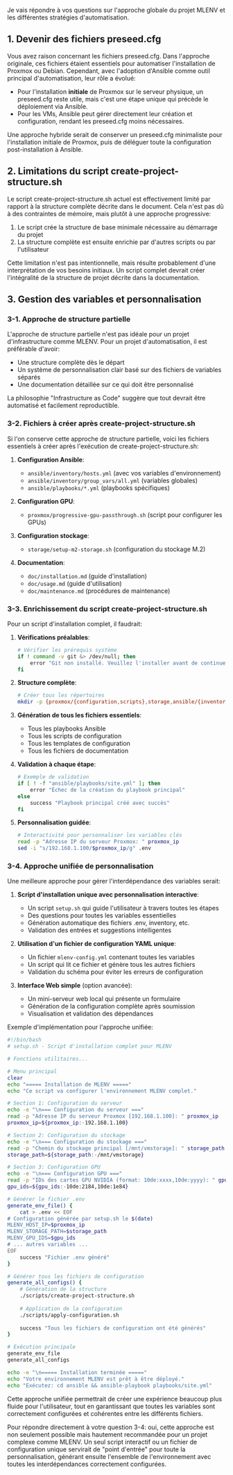 Je vais répondre à vos questions sur l'approche globale du projet MLENV et les différentes stratégies d'automatisation.

## 1. Devenir des fichiers preseed.cfg

Vous avez raison concernant les fichiers preseed.cfg. Dans l'approche originale, ces fichiers étaient essentiels pour automatiser l'installation de Proxmox ou Debian. Cependant, avec l'adoption d'Ansible comme outil principal d'automatisation, leur rôle a évolué:

- Pour l'installation **initiale** de Proxmox sur le serveur physique, un preseed.cfg reste utile, mais c'est une étape unique qui précède le déploiement via Ansible.
- Pour les VMs, Ansible peut gérer directement leur création et configuration, rendant les preseed.cfg moins nécessaires.

Une approche hybride serait de conserver un preseed.cfg minimaliste pour l'installation initiale de Proxmox, puis de déléguer toute la configuration post-installation à Ansible.

## 2. Limitations du script create-project-structure.sh

Le script create-project-structure.sh actuel est effectivement limité par rapport à la structure complète décrite dans le document. Cela n'est pas dû à des contraintes de mémoire, mais plutôt à une approche progressive:

1. Le script crée la structure de base minimale nécessaire au démarrage du projet
2. La structure complète est ensuite enrichie par d'autres scripts ou par l'utilisateur

Cette limitation n'est pas intentionnelle, mais résulte probablement d'une interprétation de vos besoins initiaux. Un script complet devrait créer l'intégralité de la structure de projet décrite dans la documentation.

## 3. Gestion des variables et personnalisation

### 3-1. Approche de structure partielle

L'approche de structure partielle n'est pas idéale pour un projet d'infrastructure comme MLENV. Pour un projet d'automatisation, il est préférable d'avoir:
- Une structure complète dès le départ
- Un système de personnalisation clair basé sur des fichiers de variables séparés
- Une documentation détaillée sur ce qui doit être personnalisé

La philosophie "Infrastructure as Code" suggère que tout devrait être automatisé et facilement reproductible.

### 3-2. Fichiers à créer après create-project-structure.sh

Si l'on conserve cette approche de structure partielle, voici les fichiers essentiels à créer après l'exécution de create-project-structure.sh:

1. **Configuration Ansible**:
   - `ansible/inventory/hosts.yml` (avec vos variables d'environnement)
   - `ansible/inventory/group_vars/all.yml` (variables globales)
   - `ansible/playbooks/*.yml` (playbooks spécifiques)

2. **Configuration GPU**:
   - `proxmox/progressive-gpu-passthrough.sh` (script pour configurer les GPUs)

3. **Configuration stockage**:
   - `storage/setup-m2-storage.sh` (configuration du stockage M.2)

4. **Documentation**:
   - `doc/installation.md` (guide d'installation)
   - `doc/usage.md` (guide d'utilisation)
   - `doc/maintenance.md` (procédures de maintenance)

### 3-3. Enrichissement du script create-project-structure.sh

Pour un script d'installation complet, il faudrait:

1. **Vérifications préalables**:
   ```bash
   # Vérifier les prérequis système
   if ! command -v git &> /dev/null; then
       error "Git non installé. Veuillez l'installer avant de continuer."
   fi
   ```

2. **Structure complète**:
   ```bash
   # Créer tous les répertoires
   mkdir -p {proxmox/{configuration,scripts},storage,ansible/{inventory/group_vars,playbooks,roles,templates},scripts/{recovery,maintenance},config/{jupyter,systemd,python},doc}
   ```

3. **Génération de tous les fichiers essentiels**:
   - Tous les playbooks Ansible
   - Tous les scripts de configuration
   - Tous les templates de configuration
   - Tous les fichiers de documentation

4. **Validation à chaque étape**:
   ```bash
   # Exemple de validation
   if [ ! -f "ansible/playbooks/site.yml" ]; then
       error "Échec de la création du playbook principal"
   else
       success "Playbook principal créé avec succès"
   fi
   ```

5. **Personnalisation guidée**:
   ```bash
   # Interactivité pour personnaliser les variables clés
   read -p "Adresse IP du serveur Proxmox: " proxmox_ip
   sed -i "s/192.168.1.100/$proxmox_ip/g" .env
   ```

### 3-4. Approche unifiée de personnalisation

Une meilleure approche pour gérer l'interdépendance des variables serait:

1. **Script d'installation unique avec personnalisation interactive**:
   - Un script `setup.sh` qui guide l'utilisateur à travers toutes les étapes
   - Des questions pour toutes les variables essentielles
   - Génération automatique des fichiers .env, inventory, etc.
   - Validation des entrées et suggestions intelligentes

2. **Utilisation d'un fichier de configuration YAML unique**:
   - Un fichier `mlenv-config.yml` contenant toutes les variables
   - Un script qui lit ce fichier et génère tous les autres fichiers
   - Validation du schéma pour éviter les erreurs de configuration

3. **Interface Web simple** (option avancée):
   - Un mini-serveur web local qui présente un formulaire
   - Génération de la configuration complète après soumission
   - Visualisation et validation des dépendances

Exemple d'implémentation pour l'approche unifiée:

```bash
#!/bin/bash
# setup.sh - Script d'installation complet pour MLENV

# Fonctions utilitaires...

# Menu principal
clear
echo "===== Installation de MLENV ====="
echo "Ce script va configurer l'environnement MLENV complet."

# Section 1: Configuration du serveur
echo -e "\n=== Configuration du serveur ==="
read -p "Adresse IP du serveur Proxmox [192.168.1.100]: " proxmox_ip
proxmox_ip=${proxmox_ip:-192.168.1.100}

# Section 2: Configuration du stockage
echo -e "\n=== Configuration du stockage ==="
read -p "Chemin du stockage principal [/mnt/vmstorage]: " storage_path
storage_path=${storage_path:-/mnt/vmstorage}

# Section 3: Configuration GPU
echo -e "\n=== Configuration GPU ==="
read -p "IDs des cartes GPU NVIDIA (format: 10de:xxxx,10de:yyyy): " gpu_ids
gpu_ids=${gpu_ids:-10de:2184,10de:1e84}

# Générer le fichier .env
generate_env_file() {
    cat > .env << EOF
# Configuration générée par setup.sh le $(date)
MLENV_HOST_IP=$proxmox_ip
MLENV_STORAGE_PATH=$storage_path
MLENV_GPU_IDS=$gpu_ids
# ... autres variables ...
EOF
    success "Fichier .env généré"
}

# Générer tous les fichiers de configuration
generate_all_configs() {
    # Génération de la structure
    ./scripts/create-project-structure.sh
    
    # Application de la configuration
    ./scripts/apply-configuration.sh
    
    success "Tous les fichiers de configuration ont été générés"
}

# Exécution principale
generate_env_file
generate_all_configs

echo -e "\n===== Installation terminée ====="
echo "Votre environnement MLENV est prêt à être déployé."
echo "Exécutez: cd ansible && ansible-playbook playbooks/site.yml"
```

Cette approche unifiée permettrait de créer une expérience beaucoup plus fluide pour l'utilisateur, tout en garantissant que toutes les variables sont correctement configurées et cohérentes entre les différents fichiers.

Pour répondre directement à votre question 3-4: oui, cette approche est non seulement possible mais hautement recommandée pour un projet complexe comme MLENV. Un seul script interactif ou un fichier de configuration unique servirait de "point d'entrée" pour toute la personnalisation, générant ensuite l'ensemble de l'environnement avec toutes les interdépendances correctement configurées.
